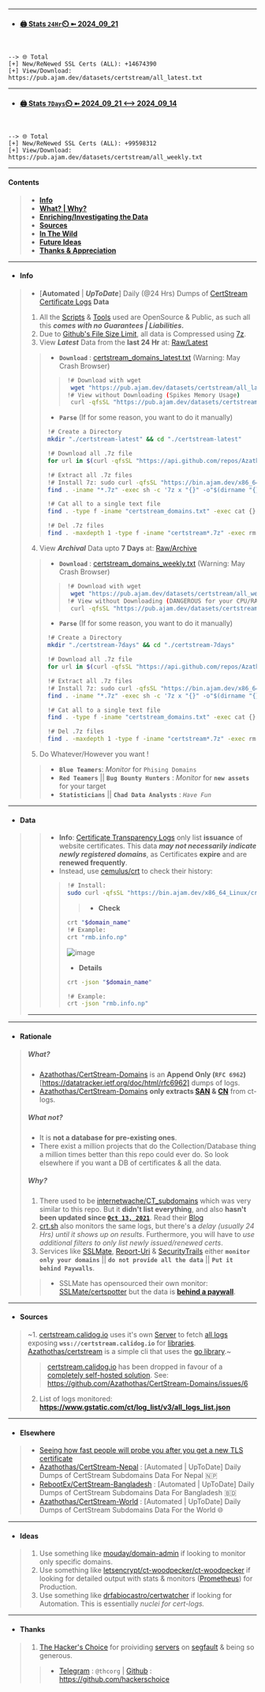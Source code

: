 

---
- #### [🖨️ **Stats** `24Hr`⏲️ ➼ 2024_09_21](https://pub.ajam.dev/datasets/certstream/all_latest.txt)
```console


--> 🌐 Total
[+] New/ReNewed SSL Certs (ALL): +14674390
[+] View/Download: https://pub.ajam.dev/datasets/certstream/all_latest.txt

```

---
- #### [🖨️ **Stats** `7Days`⏲️ ➼ 2024_09_21 <--> 2024_09_14](https://pub.ajam.dev/datasets/certstream/all_weekly.txt)
```console


--> 🌐 Total
[+] New/ReNewed SSL Certs (ALL): +99598312
[+] View/Download: https://pub.ajam.dev/datasets/certstream/all_weekly.txt

```

---


#### Contents
> - [**Info**](https://github.com/Azathothas/CertStream-Domains/tree/main#info)
> - [**What? | Why?**](https://github.com/Azathothas/CertStream-Domains/tree/main#rationale)
> - [**Enriching/Investigating the Data**](https://github.com/Azathothas/CertStream-Domains/tree/main#data)
> - [**Sources**](https://github.com/Azathothas/CertStream-Domains/tree/main#sources)
> - [**In The Wild**](https://github.com/Azathothas/CertStream-Domains/tree/main#elsewhere)
> - [**Future Ideas**](https://github.com/Azathothas/CertStream-Domains/tree/main#ideas)
> - [**Thanks & Appreciation**](https://github.com/Azathothas/CertStream-Domains/tree/main#thanks)
---
- #### Info
> - [**Automated** | ***UpToDate***] Daily (@24 Hrs) Dumps of [CertStream Certificate Logs](https://certificate.transparency.dev/howctworks/) **Data**
> 1. All the [Scripts](https://github.com/Azathothas/CertStream-Domains/tree/main/.github/scripts) & [Tools](https://github.com/Azathothas/Arsenal/tree/main/certstream) used are OpenSource & Public, as such all this ***comes with no Guarantees | Liabilities.***
> 2. Due to [Github's File Size Limit](https://docs.github.com/en/repositories/working-with-files/managing-large-files/about-large-files-on-github#file-size-limits), all data is Compressed using [7z](https://www.7-zip.org/faq.html).
> 3. View ***Latest*** Data from the **last 24 Hr** at: [Raw/Latest](https://github.com/Azathothas/CertStream-Domains/tree/main/Raw/Latest)
> > - **`Download`** : [certstream_domains_latest.txt](https://pub.ajam.dev/datasets/certstream/all_latest.txt) (Warning: May Crash Browser)
> > > ```bash
> > > !# Download with wget
> > >  wget "https://pub.ajam.dev/datasets/certstream/all_latest.txt"
> > > !# View without Downloading (Spikes Memory Usage)
> > >  curl -qfsSL "https://pub.ajam.dev/datasets/certstream/all_latest.txt" | less
> > > ```
> > - **`Parse`** (If for some reason, you want to do it manually)
> > ```bash
> > !# Create a Directory
> > mkdir "./certstream-latest" && cd "./certstream-latest"
> > 
> > !# Download all .7z file
> > for url in $(curl -qfsSL "https://api.github.com/repos/Azathothas/CertStream-Domains/contents/Raw/Latest" -H "Accept: application/vnd.github.v3+json" | jq -r '.[].download_url'); do echo -e "\n[+] $url\n" && curl -qfLJO "$url"; done
> >
> > !# Extract all .7z files
> > !# Install 7z: sudo curl -qfsSL "https://bin.ajam.dev/x86_64_Linux/7z" -o "/usr/local/bin/7z" && sudo chmod +xwr "/usr/local/bin/7z"
> > find . -iname "*.7z" -exec sh -c '7z x "{}" -o"$(dirname "{}")/$(basename "{}" .7z)"' \;
> > 
> > !# Cat all to a single text file
> > find . -type f -iname "certstream_domains.txt" -exec cat {} \; 2>/dev/null | sort -u -o "./certstream_domains_latest.txt" ; wc -l < "./certstream_domains_latest.txt"
> > 
> > !# Del .7z files
> > find . -maxdepth 1 -type f -iname "certstream*.7z" -exec rm {} \; 2>/dev/null
> > ```
> 4. View ***Archival*** Data upto **7 Days** at: [Raw/Archive](https://github.com/Azathothas/CertStream-Domains/tree/main/Raw/Archive)
> > - **`Download`** : [certstream_domains_weekly.txt](https://pub.ajam.dev/datasets/certstream/all_weekly.txt) (Warning: May Crash Browser)
> > > ```bash
> > > !# Download with wget
> > >  wget "https://pub.ajam.dev/datasets/certstream/all_weekly.txt"
> > > !# View without Downloading (DANGEROUS for your CPU/RAM)
> > >  curl -qfsSL "https://pub.ajam.dev/datasets/certstream/all_weekly.txt" | less
> > > ``` 
> > - **`Parse`** (If for some reason, you want to do it manually)
> > ```bash
> > !# Create a Directory
> > mkdir "./certstream-7days" && cd "./certstream-7days"
> > 
> > !# Download all .7z file
> > for url in $(curl -qfsSL "https://api.github.com/repos/Azathothas/CertStream-Domains/contents/Raw/Archive" -H "Accept: application/vnd.github.v3+json" | jq -r '.[].download_url'); do echo -e "\n[+] $url\n" && curl -qfLJO "$url"; done
> >
> > !# Extract all .7z files
> > !# Install 7z: sudo curl -qfsSL "https://bin.ajam.dev/x86_64_Linux/7z" -o "/usr/local/bin/7z" && sudo chmod +xwr "/usr/local/bin/7z"
> > find . -iname "*.7z" -exec sh -c '7z x "{}" -o"$(dirname "{}")/$(basename "{}" .7z)"' \;
> > 
> > !# Cat all to a single text file
> > find . -type f -iname "certstream_domains.txt" -exec cat {} \; 2>/dev/null | sort -u -o "./certstream_domains_7days.txt" ; wc -l < "./certstream_domains_7days.txt"
> > 
> > !# Del .7z files
> > find . -maxdepth 1 -type f -iname "certstream*.7z" -exec rm {} \; 2>/dev/null
> > ```
> 5. Do Whatever/However you want !
> > - **`Blue Teamers`**: *Monitor* for `Phising Domains`
> > - **`Red Teamers`** || **`Bug Bounty Hunters`** : *Monitor* for **`new assets`** for your target
> > - **`Statisticians`** || **`Chad Data Analysts`** : *`Have Fun`*
---
- #### **Data**
> > - **Info**: [Certificate Transparency Logs](https://certificate.transparency.dev/) only list **issuance** of website certificates. This data ***may not necessarily indicate newly registered domains***, as Certificates **expire** and are **renewed frequently**.
> > - Instead, use [cemulus/crt](https://github.com/cemulus/crt) to check their history:
> > > ```bash
> > > !# Install:
> > > sudo curl -qfsSL "https://bin.ajam.dev/x86_64_Linux/crt" -o "/usr/local/bin/crt" && sudo chmod +xwr "/usr/local/bin/crt"
> > > ```
> > > > - **Check**
> > > ```bash
> > > crt "$domain_name"
> > > !# Example:
> > > crt "rmb.info.np"
> > > ```
> > > ![image](https://github.com/Azathothas/CertStream-Domains/assets/58171889/25593891-f847-40c0-8ceb-738e46fb8700)
> > > - **Details**
> > > ```bash
> > > crt -json "$domain_name"
> > >
> > > !# Example:
> > > crt -json "rmb.info.np"
> > >  ```
> ---
---
- #### **Rationale**
> ##### **What?**
> - [Azathothas/CertStream-Domains](https://github.com/Azathothas/CertStream-Domains) is an **Append Only (`RFC 6962`)**[https://datatracker.ietf.org/doc/html/rfc6962] dumps of logs.
> - [Azathothas/CertStream-Domains](https://github.com/Azathothas/CertStream-Domains) **only extracts [SAN](https://www.ssl.com/article/the-essential-guide-to-san-certificates/) & [CN](https://www.ssl.com/faqs/common-name/)** from ct-logs.
> ##### **What not?**
> - It is **not a database for pre-existing ones**.
> - There exist a million projects that do the Collection/Database thing a million times better than this repo could ever do. So look elsewhere if you want a DB of certificates & all the data.
> 
> ##### **Why?**
> 1. There used to be [internetwache/CT_subdomains](https://github.com/internetwache/CT_subdomains) which was very similar to this repo. But it **didn't list everything**, and also **hasn't been updated since [`Oct 13, 2021`](https://github.com/internetwache/CT_subdomains/commits/master)**. Read their [Blog](https://en.internetwache.org/certificate-transparency-as-a-source-for-subdomains-14-12-2017/)
> 2. [crt.sh](https://crt.sh/monitored-logs) also monitors the same logs, but there's a *delay (usually 24 Hrs) until it shows up on results*. Furthermore, you will have to *use additional filters to only list newly issued/renewed certs*.
> 3. Services like [SSLMate](https://sslmate.com/certspotter/), [Report-Uri](https://report-uri.com/#prices) & [SecurityTrails](https://securitytrails.com/corp/pricing) either **`monitor only your domains`** || **`do not provide all the data`** || **`Put it behind Paywalls`**.
> > - SSLMate has opensourced their own monitor: [SSLMate/certspotter](https://github.com/SSLMate/certspotter) but the data is [**behind a paywall**](https://sslmate.com/pricing/certspotter).
--- 
- #### **Sources** 
> ~1. [certstream.calidog.io](https://certstream.calidog.io) uses it's own [Server](https://github.com/CaliDog/certstream-server) to fetch [all logs](https://www.gstatic.com/ct/log_list/v3/all_logs_list.json) exposing **`wss://certstream.calidog.io`** for [libraries](https://github.com/search?q=org%3ACaliDog+certstream&type=repositories). [Azathothas/certstream](https://github.com/Azathothas/Arsenal/tree/main/certstream) is a simple cli that uses the [go library](https://github.com/CaliDog/certstream-go).~
> > [certstream.calidog.io](https://certstream.calidog.io) has been dropped in favour of a [completely self-hosted solution](https://github.com/Azathothas/Arsenal/tree/main/certstream). See: https://github.com/Azathothas/CertStream-Domains/issues/6
> 2. List of logs monitored: **https://www.gstatic.com/ct/log_list/v3/all_logs_list.json**
---
- #### **Elsewhere**
> - [Seeing how fast people will probe you after you get a new TLS certificate](https://utcc.utoronto.ca/~cks/space/blog/web/WebProbeSpeedNewTLSCertificate)
> - [Azathothas/CertStream-Nepal](https://github.com/Azathothas/CertStream-Nepal) : [Automated | UpToDate] Daily Dumps of CertStream Subdomains Data For Nepal 🇳🇵
> - [RebootEx/CertStream-Bangladesh](https://github.com/RebootEx/CertStream-Bangladesh) : [Automated | UpToDate] Daily Dumps of CertStream Subdomains Data For Bangladesh 🇧🇩
> - [Azathothas/CertStream-World](https://github.com/Azathothas/CertStream-World) : [Automated | UpToDate] Daily Dumps of CertStream Subdomains Data For the World 🌐 
---
- #### **Ideas**
> 1. Use something like [mouday/domain-admin](https://github.com/mouday/domain-admin) if looking to monitor only specific domains.
> 2. Use something like [letsencrypt/ct-woodpecker/ct-woodpecker](https://github.com/letsencrypt/ct-woodpecker) if looking for detailed output with stats & monitors ([Prometheus](https://prometheus.io/)) for Production.
> 3. Use something like [drfabiocastro/certwatcher](https://github.com/drfabiocastro/certwatcher) if looking for Automation. This is essentially *nuclei for cert-logs.*
---
- #### **Thanks**
> 1. [The Hacker's Choice](https://www.thc.org/) for proividing [servers](https://github.com/Azathothas/CertStream-Domains/blob/main/SERVERS.md) on [segfault](https://github.com/hackerschoice/segfault) & being so generous.
> > - [Telegram](https://t.me/thcorg) : `@thcorg` | [Github](https://github.com/hackerschoice) : https://github.com/hackerschoice
